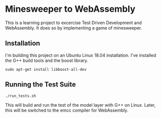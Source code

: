 # Minesweeper to WebAssembly

This is a learning project to excercise Test Driven Development and WebAssembly. It does so by implementing a game of minesweeper.

## Installation

I'm building this project on an Ubuntu Linux 18.04 installation. I've installed the G++ build tools and the boost library.

`sudo apt-get install libboost-all-dev`

## Running the Test Suite

`./run_tests.sh`

This will build and run the test of the model layer with G++ on Linux. Later, this will be switched to the emcc compiler for WebAssembly.